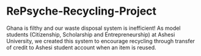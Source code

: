 # RePsyche-Recycling-Project
Ghana is filthy and our waste disposal system is inefficient! As model students (Citizenship, Scholarship and Entrepreneurship) at Ashesi University, we created this system to encourage recycling through transfer of credit to Ashesi student account when an item is reused.
